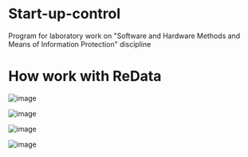# Start-up-control
Program for laboratory work on "Software and Hardware Methods and Means of Information Protection" discipline

# How work with ReData
![image](https://user-images.githubusercontent.com/50168261/168173984-cb3c8ed3-757d-4028-827f-ae56a33fc75e.png)

![image](https://user-images.githubusercontent.com/50168261/168173371-fb1134f8-2c46-403e-80d9-6caf75cd99f5.png)

![image](https://user-images.githubusercontent.com/50168261/168174132-e6c81b98-4f12-4584-985c-978b53cf6043.png)

![image](https://user-images.githubusercontent.com/50168261/168174315-5adbc362-8742-4237-ac76-e3474232becf.png)
